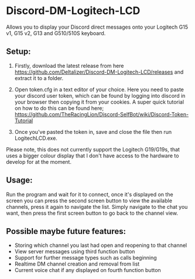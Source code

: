 # Discord-DM-Logitech-LCD
Allows you to display your Discord direct messages onto your Logitech G15 v1, G15 v2, G13 and G510/510S keyboard.

## Setup:

1. Firstly, download the latest release from here https://github.com/Deltalizer/Discord-DM-Logitech-LCD/releases and extract it to a folder. 

1. Open token.cfg in a text editor of your choice. Here you need to paste your discord user token, which can be found by logging into discord in your browser then copying it from your cookies. A super quick tutorial on how to do this can be found here; https://github.com/TheRacingLion/Discord-SelfBot/wiki/Discord-Token-Tutorial

1. Once you've pasted the token in, save and close the file then run LogitechLCD.exe.

Please note, this does not currently support the Logitech G19/G19s, that uses a bigger colour display that I don't have access to the hardware to develop for at the moment.

## Usage:

Run the program and wait for it to connect, once it's displayed on the screen you can press the second screen button to view the available channels, press it again to navigate the list. Simply navigate to the chat you want, then press the first screen button to go back to the channel view.

## Possible maybe future features:

* Storing which channel you last had open and reopening to that channel
* View server messages using third function button
* Support for further message types such as calls beginning
* Realtime DM channel creation and removal from list
* Current voice chat if any displayed on fourth function button
